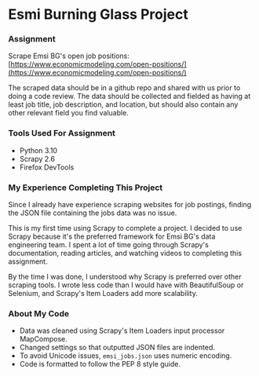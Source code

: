 # Esmi Burning Glass Project

### Assignment

Scrape Emsi BG's open job positions: [https://www.economicmodeling.com/open-positions/](https://www.economicmodeling.com/open-positions/)

The scraped data should be in a github repo and shared with us prior to doing a code review. The data should be collected and fielded as having at least job title, job description, and location, but should also contain any other relevant field you find valuable. 

### Tools Used For Assignment

- Python 3.10
- Scrapy 2.6
- Firefox DevTools

### My Experience Completing This Project

Since I already have experience scraping websites for job postings, finding the JSON file containing the jobs data was no issue.  

This is my first time using Scrapy to complete a project.  I decided to use Scrapy because it's the preferred framework for Emsi BG's data engineering team.  I spent a lot of time going through Scrapy's documentation, reading articles, and watching videos to completing this assignment.

By the time I was done, I understood why Scrapy is preferred over other scraping tools.  I wrote less code than I would have with BeautifulSoup or Selenium, and Scrapy's Item Loaders add more scalability.

### About My Code

- Data was cleaned using Scrapy's Item Loaders input processor MapCompose.
- Changed settings so that outputted JSON files are indented.
- To avoid Unicode issues, `emsi_jobs.json` uses numeric encoding.
- Code is formatted to follow the PEP 8 style guide.